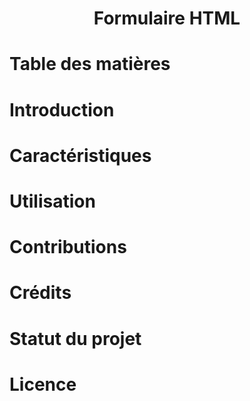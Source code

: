 <center>

# Formulaire HTML

</center>

# Table des matières

# Introduction

# Caractéristiques

# Utilisation

# Contributions

# Crédits

# Statut du projet

# Licence
